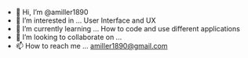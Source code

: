 - 👋 Hi, I’m @amiller1890
- 👀 I’m interested in ... User Interface and UX
- 🌱 I’m currently learning ... How to code and use  different applications 
- 💞️ I’m looking to collaborate on ...
- 📫 How to reach me ... amiller1890@gmail.com

<!---
amiller1890/amiller1890 is a ✨ special ✨ repository because its `README.md` (this file) appears on your GitHub profile.
You can click the Preview link to take a look at your changes.
--->
